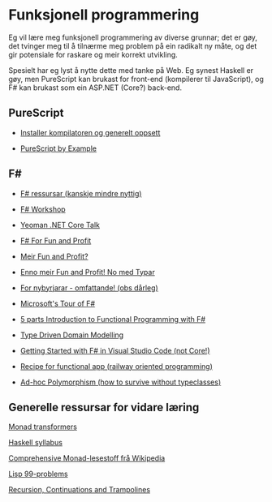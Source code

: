 Funksjonell programmering
=========================

Eg vil lære meg funksjonell programmering av diverse grunnar; det er gøy, det
tvinger meg til å tilnærme meg problem på ein radikalt ny måte, og det gir
potensiale for raskare og meir korrekt utvikling.

Spesielt har eg lyst å nytte dette med tanke på Web. Eg synest Haskell er gøy,
men PureScript kan brukast for front-end (kompilerer til JavaScript), og F#
kan brukast som ein ASP.NET (Core?) back-end.


PureScript
----------

* [Installer kompilatoren og generelt oppsett](http://www.purescript.org/learn/getting-started/)

* [PureScript by Example](https://leanpub.com/purescript/read)


F#
----

* [F# ressursar (kanskje mindre nyttig)](http://exercism.io/languages/fsharp/about)

* [F# Workshop](http://www.fsharpworkshop.com/)

* [Yeoman .NET Core Talk](http://www.gjermundbjaanes.com/dot-net-core-for-your-web-apis/)

* [F# For Fun and Profit](https://fsharpforfunandprofit.com/posts/defining-functions/)

* [Meir Fun and Profit?](https://fsharpforfunandprofit.com/posts/control-flow-expressions/)

* [Enno meir Fun and Profit! No med Typar](https://fsharpforfunandprofit.com/posts/types-intro/)

* [For nybyrjarar - omfattande! (obs dårleg)](https://sachabarbs.wordpress.com/1406-2/)

* [Microsoft's Tour of F#](https://docs.microsoft.com/en-us/dotnet/articles/fsharp/tour)

* [5 parts Introduction to Functional Programming with F#](https://www.youtube.com/watch?list=PLEoMzSkcN8oNiJ67Hd7oRGgD1d4YBxYGC&v=Teak30_pXHk&app=desktop)

* [Type Driven Domain Modelling](http://lucasmreis.github.io/blog/type-driven-domain-modelling-part-1/)

* [Getting Started with F# in Visual Studio Code (not Core!)](https://docs.microsoft.com/en-us/dotnet/articles/fsharp/tutorials/getting-started/getting-started-vscode)

* [Recipe for functional app (railway oriented programming)](https://fsharpforfunandprofit.com/series/a-recipe-for-a-functional-app.html)

* [Ad-hoc Polymorphism (how to survive without typeclasses)](http://withouttheloop.com/articles/2014-10-21-fsharp-adhoc-polymorphism/)



Generelle ressursar for vidare læring
-------------------------------------

[Monad transformers](http://blog.sigfpe.com/2006/05/grok-haskell-monad-transformers.html)

[Haskell syllabus](https://www.fpcomplete.com/haskell-syllabus)

[Comprehensive Monad-lesestoff frå Wikipedia](https://en.wikipedia.org/wiki/Monad_(functional_programming))

[Lisp 99-problems](http://www.ic.unicamp.br/~meidanis/courses/mc336/2006s2/funcional/L-99_Ninety-Nine_Lisp_Problems.html)

[Recursion, Continuations and Trampolines](http://eli.thegreenplace.net/2017/on-recursion-continuations-and-trampolines/)